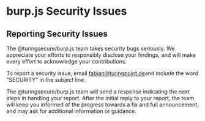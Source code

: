 # burp.js Security Issues

## Reporting Security Issues

The @turingsecure/burp.js team takes security bugs seriously. We appreciate your efforts to
responsibly disclose your findings, and will make every effort to acknowledge
your contributions.

To report a security issue, email
[fabian@turingpoint.de](mailto:fabian@turingpoint.de?subject=SECURITY)and include the
word "SECURITY" in the subject line.

The @turingsecure/burp.js team will send a response indicating the next steps in handling your
report. After the initial reply to your report, the team will keep you informed
of the progress towards a fix and full announcement, and may ask for additional
information or guidance.
